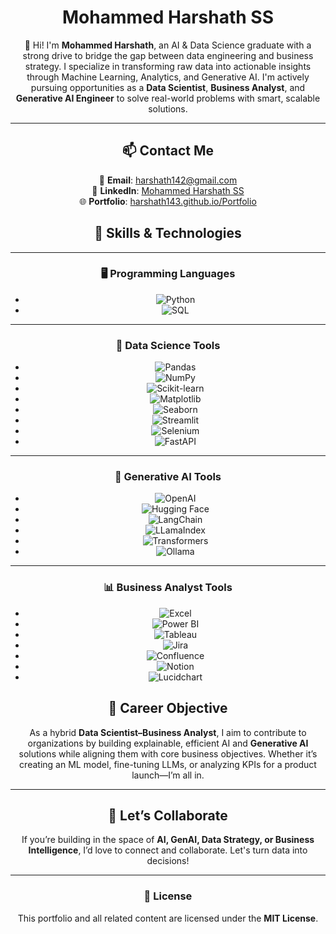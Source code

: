 <div align="center">

# Mohammed Harshath SS

👋 Hi! I'm **Mohammed Harshath**, an AI & Data Science graduate with a strong drive to bridge the gap between data engineering and business strategy. I specialize in transforming raw data into actionable insights through Machine Learning, Analytics, and Generative AI. I'm actively pursuing opportunities as a **Data Scientist**, **Business Analyst**, and **Generative AI Engineer** to solve real-world problems with smart, scalable solutions.

---

## 📫 Contact Me

📧 **Email**: [harshath142@gmail.com](mailto:harshath142@gmail.com)  
💼 **LinkedIn**: [Mohammed Harshath SS](https://www.linkedin.com/in/mohammed-harshath-ss-a68435208/)  
🌐 **Portfolio**: [harshath143.github.io/Portfolio](https://harshath143.github.io/Portfolio/)

## 🧠 Skills & Technologies

---

### 🖥 Programming Languages

- ![Python](https://img.shields.io/badge/Python-3670A0?logo=python&logoColor=white)
- ![SQL](https://img.shields.io/badge/SQL-4479A1?logo=mysql&logoColor=white)

---

### 🧪 Data Science Tools

- ![Pandas](https://img.shields.io/badge/Pandas-150458?logo=pandas&logoColor=white)
- ![NumPy](https://img.shields.io/badge/NumPy-013243?logo=numpy&logoColor=white)
- ![Scikit-learn](https://img.shields.io/badge/Scikit--learn-F7931E?logo=scikit-learn&logoColor=white)
- ![Matplotlib](https://img.shields.io/badge/Matplotlib-11557C?logo=matplotlib&logoColor=white)
- ![Seaborn](https://img.shields.io/badge/Seaborn-4B8BBE?logo=python&logoColor=white)
- ![Streamlit](https://img.shields.io/badge/Streamlit-FF4B4B?logo=streamlit&logoColor=white)
- ![Selenium](https://img.shields.io/badge/Selenium-43B02A?logo=selenium&logoColor=white)
- ![FastAPI](https://img.shields.io/badge/FastAPI-009688?logo=fastapi&logoColor=white)

---

### 🧠 Generative AI Tools

- ![OpenAI](https://img.shields.io/badge/OpenAI-412991?logo=openai&logoColor=white)
- ![Hugging Face](https://img.shields.io/badge/Hugging%20Face-FFD21F?logo=huggingface&logoColor=black)
- ![LangChain](https://img.shields.io/badge/LangChain-000000?logo=python&logoColor=white)
- ![LLamaIndex](https://img.shields.io/badge/LLamaIndex-1E1E1E?logo=python&logoColor=white)
- ![Transformers](https://img.shields.io/badge/Transformers-FF6F61?logo=python&logoColor=white)
- ![Ollama](https://img.shields.io/badge/Ollama-00B2A9?logo=llama&logoColor=white)

---

### 📊 Business Analyst Tools

- ![Excel](https://img.shields.io/badge/Excel-217346?logo=microsoft-excel&logoColor=white)
- ![Power BI](https://img.shields.io/badge/PowerBI-F2C811?logo=powerbi&logoColor=black)
- ![Tableau](https://img.shields.io/badge/Tableau-E97627?logo=tableau&logoColor=white)
- ![Jira](https://img.shields.io/badge/Jira-0052CC?logo=jira&logoColor=white)
- ![Confluence](https://img.shields.io/badge/Confluence-172B4D?logo=confluence&logoColor=white)
- ![Notion](https://img.shields.io/badge/Notion-000000?logo=notion&logoColor=white)
- ![Lucidchart](https://img.shields.io/badge/Lucidchart-FC6D26?logo=lucidchart&logoColor=white)


## 🎯 Career Objective

As a hybrid **Data Scientist–Business Analyst**, I aim to contribute to organizations by building explainable, efficient AI and **Generative AI** solutions while aligning them with core business objectives. Whether it’s creating an ML model, fine-tuning LLMs, or analyzing KPIs for a product launch—I’m all in.

---

## 🤝 Let’s Collaborate

If you’re building in the space of **AI, GenAI, Data Strategy, or Business Intelligence**, I’d love to connect and collaborate. Let's turn data into decisions!

---

### 📜 License

This portfolio and all related content are licensed under the **MIT License**.

</div>
